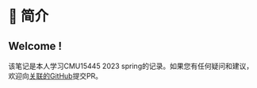 # 📣 简介

## Welcome !

该笔记是本人学习CMU15445 2023 spring的记录。如果您有任何疑问和建议，欢迎向[关联的GitHub](https://github.com/zhu-gx/database-system-note.git)提交PR。

